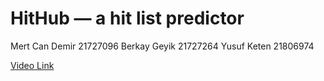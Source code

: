 # HitHub — a hit list predictor

Mert Can Demir 21727096
Berkay Geyik 21727264
Yusuf Keten 21806974

[Video Link](https://youtu.be/1CtOYxJ6PDc)
